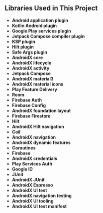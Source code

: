## Libraries Used in This Project

* **Android application plugin**
* **Kotlin Android plugin**
* **Google Play services plugin**
* **Jetpack Compose compiler plugin**
* **KSP plugin**
* **Hilt plugin**
* **Safe Args plugin**
* **AndroidX core**
* **AndroidX lifecycle**
* **AndroidX activity**
* **Jetpack Compose**
* **AndroidX material3**
* **AndroidX material icons**
* **Play Feature Delivery**
* **Room**
* **Firebase Auth**
* **Firebase Config**
* **AndroidX foundation layout**
* **Firebase Firestore**
* **Hilt**
* **AndroidX Hilt navigation**
* **Coil**
* **AndroidX navigation**
* **AndroidX dynamic features**
* **Coroutines**
* **Firebase**
* **AndroidX credentials**
* **Play Services Auth**
* **Google ID**
* **JUnit**
* **AndroidX JUnit**
* **AndroidX Espresso**
* **AndroidX UI test**
* **AndroidX navigation testing**
* **AndroidX UI tooling**
* **AndroidX UI test manifest**
